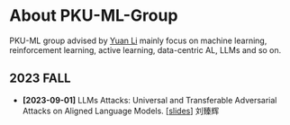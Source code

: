 # About PKU-ML-Group
PKU-ML group advised by [Yuan Li](https://yuanli2333.github.io/) mainly focus on machine learning, reinforcement learning, active learning, data-centric AL, LLMs and so on.

## 2023 FALL
- **[2023-09-01]** LLMs Attacks: Universal and Transferable Adversarial Attacks on Aligned Language Models. [[slides](./ppt/LLMs-Attacker.pptx)] 刘臻辉
